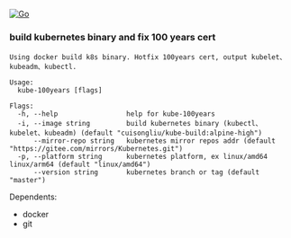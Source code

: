 [![Go](https://github.com/cuisongliu/kube-100years/actions/workflows/go.yml/badge.svg)](https://github.com/cuisongliu/kube-100years/actions/workflows/go.yml)
### build kubernetes binary and fix 100 years cert

```
Using docker build k8s binary. Hotfix 100years cert, output kubelet、kubeadm、kubectl.

Usage:
  kube-100years [flags]

Flags:
  -h, --help                 help for kube-100years
  -i, --image string         build kubernetes binary (kubectl、kubelet、kubeadm) (default "cuisongliu/kube-build:alpine-high")
      --mirror-repo string   kubernetes mirror repos addr (default "https://gitee.com/mirrors/Kubernetes.git")
  -p, --platform string      kubernetes platform, ex linux/amd64 linux/arm64 (default "linux/amd64")
      --version string       kubernetes branch or tag (default "master")

```


Dependents:

- docker
- git
